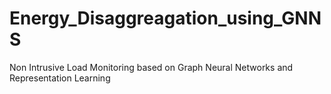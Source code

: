 # Energy_Disaggreagation_using_GNNS
Non Intrusive Load Monitoring based on  Graph Neural Networks and Representation Learning
